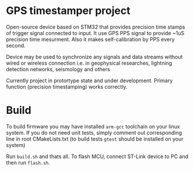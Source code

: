 GPS timestamper project
=======================

Open-source device based on STM32 that provides precision time stamps
of trigger signal connected to input. It use GPS PPS signal to provide
~1uS precision time mesurment. Also it makes self-calibration by PPS
every second.

Device may be used to synchronize any signals and data streams without
wired or wireless connection i.e. in geophysical researches, lightning 
detection networks, seismology and others

Currently project in protortype state and under development. Primary
function (precision timestamping) works correctly.

# Build
To build firmware you may have installed `arm-gcc` toolchain on your
linux system. If you do not need unit tests, simply comment out
corresponding line in root CMakeLists.txt (to build tests `gtest` should
be installed on your system)

Run `build.sh` and thats all. To flash MCU, connect ST-Link device to
PC and then run `flash.sh`.
